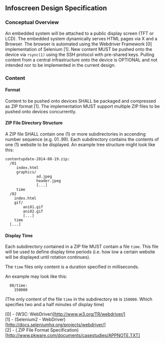 ## Infoscreen Design Specification
### Conceptual Overview
An embedded system will be attached to a public display screen (TFT or LCD).
The embedded system dynamically serves HTML pages via X and a Browser.
The browser is automated using the Webdriver Framework [0]
implementation of Selenium [1].
New content MUST be pushed onto the device via `rsync(1)` using
the SSH protocol with pre-shared keys. Pulling content from a central
infrastructure onto the device is OPTIONAL and not intended nor to be
implemented in the current design.


### Content
#### Format
Content to be pushed onto devices SHALL be packaged and compressed as ZIP
format [1]. The implementation MUST support multiple ZIP files to be
pushed onto devices concurrently.

#### ZIP File Directory Structure
A ZIP file SHALL contain one (1) or more subdirectories in accending
number sequence (e.g. 01..99). Each subdirectory contains the
contents of one (1) website to be displayed. An example tree structure
might look like this:
```
contentupdate-2014-08-19.zip:
  /01
     index.html
     graphics/
              ad.jpeg
              header.jpeg
              [...]
     time
  /02
    index.html
    gif/
        ani01.gif
        ani02.gif
        [...]
    time
  [...]
```

#### Display Time
Each subdirectory contained in a ZIP file MUST contain a file `time`.
This file will be used to define display time periods (i.e. how low a
certain website will be displayed until rotation continues).

The `time` files only content is a duration specified in milliseconds.

An example may look like this:
```
  08/time:
    150000
```
(The only content of the file `time` in the subdirectory `08` is `150000`.
Which specifies two and a half minutes of display time)


[0] - (W3C: WebDriver)[http://www.w3.org/TR/webdriver/]    
[1] - (Selenium2 - WebDriver)[http://docs.seleniumhq.org/projects/webdriver/]    
[2] - (.ZIP File Format Specification)[http://www.pkware.com/documents/casestudies/APPNOTE.TXT]    
